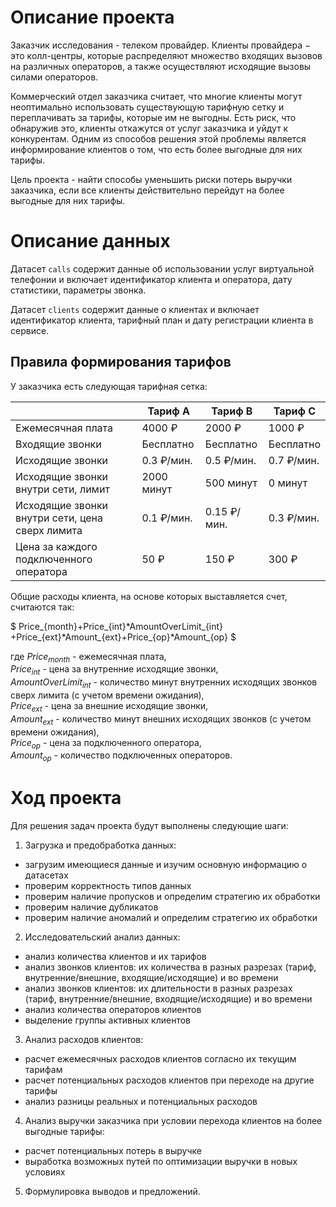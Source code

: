 # Описание проекта
Заказчик исследования - телеком провайдер. Клиенты провайдера − это колл-центры, которые распределяют множество входящих вызовов на различных операторов, а также осуществляют исходящие вызовы силами операторов.

Коммерческий отдел заказчика считает, что многие клиенты могут неоптимально использовать существующую тарифную сетку и переплачивать за тарифы, которые им не выгодны. Есть риск, что обнаружив это, клиенты откажутся от услуг заказчика и уйдут к конкурентам. Одним из способов решения этой проблемы является информирование клиентов о том, что есть более выгодные для них тарифы.

Цель проекта - найти способы уменьшить риски потерь выручки заказчика, если все клиенты действительно перейдут на более выгодные для них тарифы.

# Описание данных
Датасет `calls` содержит данные об использовании услуг виртуальной телефонии и включает идентификатор клиента и оператора, дату статистики, параметры звонка.

Датасет `clients` содержит данные о клиентах и включает идентификатор клиента, тарифный план и дату регистрации клиента в сервисе.

## Правила формирования тарифов
У заказчика есть следующая тарифная сетка:

||Тариф A|Тариф B|Тариф C|
|---|---|---|---|
|Ежемесячная плата|4000 ₽|2000 ₽|1000 ₽|
|Входящие звонки|Бесплатно|Бесплатно|Бесплатно|
|Исходящие звонки|0.3 ₽/мин.|0.5 ₽/мин.|0.7 ₽/мин.|
|Исходящие звонки внутри сети, лимит|2000 минут|500 минут|0 минут|
|Исходящие звонки внутри сети, цена сверх лимита|0.1 ₽/мин.|0.15 ₽/мин.|0.3 ₽/мин.|
|Цена за каждого подключенного оператора|50 ₽|150 ₽|300 ₽|


Общие расходы клиента, на основе которых выставляется счет, считаются так:

$
Price_{month}+Price_{int}*AmountOverLimit_{int} +Price_{ext}*Amount_{ext}+Price_{op}*Amount_{op}
$

где $Price_{month}$ - ежемесячная плата,<br>
$Price_{int}$ - цена за внутренние исходящие звонки,<br>
$AmountOverLimit_{int}$ - количество минут внутренних исходящих звонков сверх лимита (с учетом времени ожидания),<br>
$Price_{ext}$ - цена за внешние исходящие звонки,<br>
$Amount_{ext}$ - количество минут внешних исходящих звонков (с учетом времени ожидания),<br>
$Price_{op}$ - цена за подключенного оператора,<br>
$Amount_{op}$ - количество подключенных операторов.<br>

# Ход проекта
Для решения задач проекта будут выполнены следующие шаги:

1. Загрузка и предобработка данных:
- загрузим имеющиеся данные и изучим основную информацию о датасетах
- проверим корректность типов данных
- проверим наличие пропусков и определим стратегию их обработки
- проверим наличие дубликатов
- проверим наличие аномалий и определим стратегию их обработки
2. Исследовательский анализ данных:
- анализ количества клиентов и их тарифов
- анализ звонков клиентов: их количества в разных разрезах (тариф, внутренние/внешние, входящие/исходящие) и во времени
- анализ звонков клиентов: их длительности в разных разрезах (тариф, внутренние/внешние, входящие/исходящие) и во времени
- анализ количества операторов клиентов
- выделение группы активных клиентов
3. Анализ расходов клиентов:
- расчет ежемесячных расходов клиентов согласно их текущим тарифам
- расчет потенциальных расходов клиентов при переходе на другие тарифы
- анализ разницы реальных и потенциальных расходов
4. Анализ выручки заказчика при условии перехода клиентов на более выгодные тарифы:
- расчет потенциальных потерь в выручке
- выработка возможных путей по оптимизации выручки в новых условиях
5. Формулировка выводов и предложений.

```python

```

